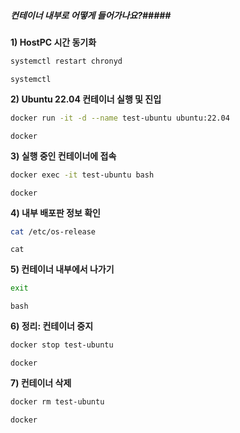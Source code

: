 ##### 컨테이너 내부로 어떻게 들어가나요?#####

**1) HostPC 시간 동기화**
```bash
systemctl restart chronyd 
```

```tech
systemctl
```


**2) Ubuntu 22.04 컨테이너 실행 및 진입**

```bash
docker run -it -d --name test-ubuntu ubuntu:22.04
```

```tech
docker
```

**3) 실행 중인 컨테이너에 접속**

```bash
docker exec -it test-ubuntu bash
```

```tech
docker
```

**4) 내부 배포판 정보 확인**

```bash
cat /etc/os-release
```

```tech
cat
```

**5) 컨테이너 내부에서 나가기**

```bash
exit
```

```tech
bash
```

**6) 정리: 컨테이너 중지**

```bash
docker stop test-ubuntu
```

```tech
docker
```

**7) 컨테이너 삭제**

```bash
docker rm test-ubuntu
```

```tech
docker
```